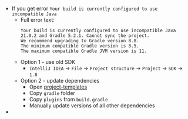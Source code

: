 * If you get error `Your build is currently configured to use incompatible Java`
  * Full error text:
    ```
    Your build is currently configured to use incompatible Java 21.0.2 and Gradle 5.2.1. Cannot sync the project.
    We recommend upgrading to Gradle version 8.8.
    The minimum compatible Gradle version is 8.5.
    The maximum compatible Gradle JVM version is 11.
    ```
  * Option 1 - use old SDK
    * `IntelliJ IDEA` -> `File` -> `Project structure` -> `Project` -> `SDK` -> `1.8`
  * Option 2 - update dependencies
    * Open [project-templates](../project-templates)
    * Copy `gradle` folder
    * Copy `plugins` from `build.gradle`
    * Manually update versions of all other dependencies
* 